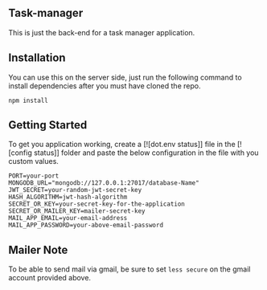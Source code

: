 ## Task-manager
This is just the back-end for a task manager application.

## Installation

You can use this on the server side, just run the following command to install dependencies after you must have cloned the repo.

~~~
npm install 
~~~


## Getting Started

To get you application working, create a [![dot.env status]] file in the [![config status]] folder and paste the below configuration in the file with you custom values.

~~~
PORT=your-port 
MONGODB_URL="mongodb://127.0.0.1:27017/database-Name"
JWT_SECRET=your-random-jwt-secret-key
HASH_ALGORITHM=jwt-hash-algorithm
SECRET_OR_KEY=your-secret-key-for-the-application
SECRET_OR_MAILER_KEY=mailer-secret-key
MAIL_APP_EMAIL=your-email-address
MAIL_APP_PASSWORD=your-above-email-password
~~~

## Mailer Note

To be able to send mail via gmail, be sure to set `less secure` on the gmail account provided above.
